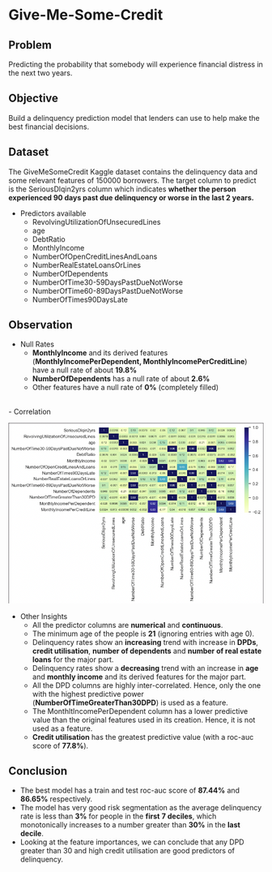 # Give-Me-Some-Credit

## Problem
Predicting the probability that somebody will experience financial distress in the next two years.

## Objective
Build a delinquency prediction model that lenders can use to help make the best financial decisions.

## Dataset
The GiveMeSomeCredit Kaggle dataset contains the delinquency data and some relevant features of 150000 borrowers. The target column to predict is the SeriousDlqin2yrs column which indicates **whether the person experienced 90 days past due delinquency or worse in the last 2 years.**

- Predictors available
  - RevolvingUtilizationOfUnsecuredLines
  - age
  - DebtRatio
  - MonthlyIncome
  - NumberOfOpenCreditLinesAndLoans
  - NumberRealEstateLoansOrLines
  - NumberOfDependents
  - NumberOfTime30-59DaysPastDueNotWorse
  - NumberOfTime60-89DaysPastDueNotWorse
  - NumberOfTimes90DaysLate
 
## Observation
- Null Rates
  - **MonthlyIncome** and its derived features (**MonthlyIncomePerDependent, MonthlyIncomePerCreditLine**) have a null rate of about **19.8%**
  - **NumberOfDependents** has a null rate of about **2.6%**
  - Other features have a null rate of **0%** (completely filled)
</br>
- Correlation
<p align="center">
  <img src="./images/correlation.png" />
</p>

- Other Insights
  - All the predictor columns are **numerical** and **continuous**.
  - The minimum age of the people is **21** (ignoring entries with age 0).
  - Delinquency rates show an **increasing** trend with increase in **DPDs**, **credit utilisation**, **number of dependents** and **number of real estate loans** for the major part.
  - Delinquency rates show a **decreasing** trend with an increase in **age** and **monthly income** and its derived features for the major part.
  - All the DPD columns are highly inter-correlated. Hence, only the one with the highest predictive power (**NumberOfTimeGreaterThan30DPD**) is used as a feature.
  - The MonthltIncomePerDependent column has a lower predictive value than the original features used in its creation. Hence, it is not used as a feature.
  - **Credit utilisation** has the greatest predictive value (with a roc-auc score of **77.8%**).

## Conclusion
- The best model has a train and test roc-auc score of **87.44%** and **86.65%** respectively.
- The model has very good risk segmentation as the average delinquency rate is less than **3%** for people in the **first** **7 deciles**, which monotonically increases to a number greater than **30%** in the **last decile**.
- Looking at the feature importances, we can conclude that any DPD greater than 30 and high credit utilisation are good predictors of delinquency.

